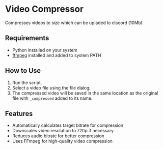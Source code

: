 # Video Compressor

Compresses videos to size which can be upladed to discord (10Mb)

## Requirements
- Python installed on your system
- [ffmpeg](https://www.ffmpeg.org/download.html) installed and added to system PATH

## How to Use
1. Run the script.
2. Select a video file using the file dialog.
3. The compressed video will be saved in the same location as the original file with `_compressed` added to its name.

## Features
- Automatically calculates target bitrate for compression
- Downscales video resolution to 720p if necessary
- Reduces audio bitrate for better compression
- Uses FFmpeg for high-quality video compression

